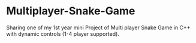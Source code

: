 # Multiplayer-Snake-Game
Sharing one of my 1st year mini Project of Multi player Snake Game in C++ with dynamic controls (1-4 player supported). 
